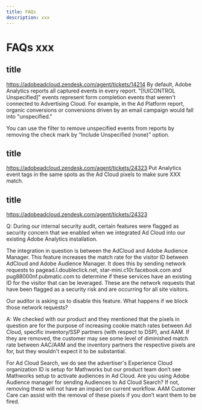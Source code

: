 ```yaml
---
title: FAQs
description: xxx
---
```

# FAQs xxx

## title

https://adobeadcloud.zendesk.com/agent/tickets/14214
By default, Adobe Analytics reports all captured events in every report. "[!UICONTROL Unspecified]" events represent form completion events that weren't connected to Advertising Cloud. For example, in the Ad Platform report, organic conversions or conversions driven by an email campaign would fall into "unspecified."

You can use the filter to remove unspecified events from reports by removing the check mark by “Include Unspecified (none)” option. <!-- Not sure if this is in DSP or in Analytics Workspace -->

## title

https://adobeadcloud.zendesk.com/agent/tickets/24323
Put Analytics event tags in the same spots as the Ad Cloud pixels to make sure XXX match.

## title

https://adobeadcloud.zendesk.com/agent/tickets/24323

Q: During our internal security audit, certain features were flagged as security concern that we enabled when we integrated Ad Cloud into our existing Adobe Analytics installation.

The integration in question is between the AdCloud and Adobe Audience Manager. This feature increases the match rate for the visitor ID between AdCloud and Adobe Audience Manager. It does this by sending network requests to pagead.l.doubleclick.net, star-mini.c10r.facebook.com and pug88000nf.pubmatic.com to determine if these services have an existing ID for the visitor that can be leveraged. These are the network requests that have been flagged as a security risk and are occurring for all site visitors.

Our auditor is asking us to disable this feature. What happens if we block those network requests?

A:  We checked with our product and they mentioned that the pixels in question are for the purpose of increasing cookie match rates between Ad Cloud, specific inventory/SSP partners (with respect to DSP), and AAM.  If they are removed, the customer may see some level of diminished match rate between AAC/AAM and the inventory partners the respective pixels are for, but they wouldn't expect it to be substantial.

For Ad Cloud Search, we do see the advertiser's Experience Cloud organization ID is setup for Mathworks but our product team don’t see Mathworks setup to activate audiences in Ad Cloud. Are you using Adobe Audience manager for sending Audiences to Ad Cloud Search? If not, removing these will not have an impact on current workflow. AAM Customer Care can assist with the removal of these pixels if you don’t want them to be fired. 

